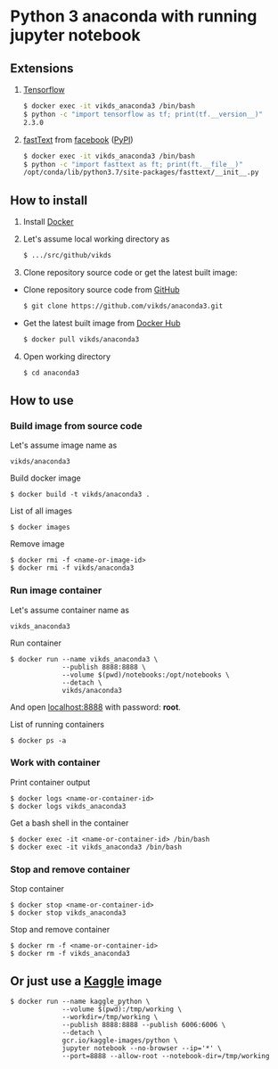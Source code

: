 # Python 3 anaconda with running jupyter notebook

## Extensions

1. [Tensorflow](https://www.tensorflow.org/install)

    ```bash
    $ docker exec -it vikds_anaconda3 /bin/bash
    $ python -c "import tensorflow as tf; print(tf.__version__)"
    2.3.0
    ```

2. [fastText](https://fasttext.cc/) from [facebook](https://github.com/facebookresearch/fastText/) ([PyPI](https://pypi.org/project/fasttext/))

    ```bash
    $ docker exec -it vikds_anaconda3 /bin/bash
    $ python -c "import fasttext as ft; print(ft.__file__)"
    /opt/conda/lib/python3.7/site-packages/fasttext/__init__.py
    ```

## How to install

1. Install [Docker](https://docs.docker.com/engine/install/)

2. Let's assume local working directory as

    ```bash
    $ .../src/github/vikds
    ```

3. Clone repository source code or get the latest built image:

  * Clone repository source code from [GitHub](https://github.com/vikds/anaconda3)

    ```bash
    $ git clone https://github.com/vikds/anaconda3.git
    ```

  * Get the latest built image from [Docker Hub](https://hub.docker.com/r/vikds/anaconda3)

    ```bash
    $ docker pull vikds/anaconda3
    ```

4. Open working directory

    ```bash
    $ cd anaconda3
    ```

## How to use

### Build image from source code

Let's assume image name as

    vikds/anaconda3

Build docker image

    $ docker build -t vikds/anaconda3 .

List of all images

    $ docker images

Remove image

    $ docker rmi -f <name-or-image-id>
    $ docker rmi -f vikds/anaconda3

### Run image container

Let's assume container name as

    vikds_anaconda3

Run container

    $ docker run --name vikds_anaconda3 \
                 --publish 8888:8888 \
                 --volume $(pwd)/notebooks:/opt/notebooks \
                 --detach \
                 vikds/anaconda3

And open [localhost:8888](http://localhost:8888/) with password: **root**.

List of running containers

    $ docker ps -a

### Work with container

Print container output

    $ docker logs <name-or-container-id>
    $ docker logs vikds_anaconda3

Get a bash shell in the container

    $ docker exec -it <name-or-container-id> /bin/bash
    $ docker exec -it vikds_anaconda3 /bin/bash

### Stop and remove container

Stop container

    $ docker stop <name-or-container-id>
    $ docker stop vikds_anaconda3

Stop and remove container

    $ docker rm -f <name-or-container-id>
    $ docker rm -f vikds_anaconda3

## Or just use a [Kaggle](https://github.com/Kaggle/docker-python) image

    $ docker run --name kaggle_python \
                 --volume $(pwd):/tmp/working \
                 --workdir=/tmp/working \
                 --publish 8888:8888 --publish 6006:6006 \
                 --detach \
                 gcr.io/kaggle-images/python \
                 jupyter notebook --no-browser --ip='*' \
                 --port=8888 --allow-root --notebook-dir=/tmp/working
